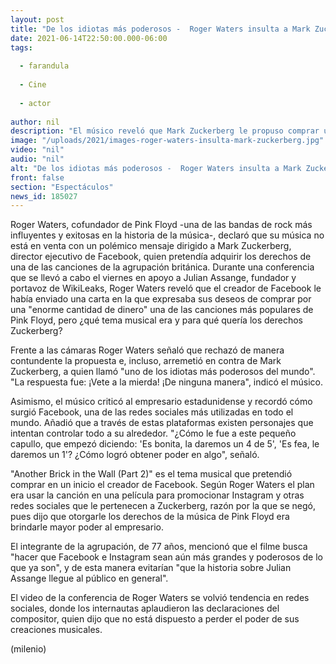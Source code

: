 ```yaml
---
layout: post
title: "De los idiotas más poderosos -  Roger Waters insulta a Mark Zuckerberg por intentar comprar canción"
date: 2021-06-14T22:50:00.000-06:00
tags:
  
  - farandula
  
  - Cine
  
  - actor
  
author: nil
description: "El músico reveló que Mark Zuckerberg le propuso comprar una canción de Pink Floyd por una enorme cantidad de dinero; señaló que su respuesta al empresario fue un ¡Vete a la mierda!. "
image: "/uploads/2021/images-roger-waters-insulta-mark-zuckerberg.jpg"
video: "nil"
audio: "nil"
alt: "De los idiotas más poderosos -  Roger Waters insulta a Mark Zuckerberg por intentar comprar canción"
front: false
section: "Espectáculos"
news_id: 185027
---
```


Roger Waters, cofundador de Pink Floyd -una de las bandas de rock más influyentes y exitosas en la historia de la música-, declaró que su música no está en venta con un polémico mensaje dirigido a Mark Zuckerberg, director ejecutivo de Facebook, quien pretendía adquirir los derechos de una de las canciones de la agrupación británica. Durante una conferencia que se llevó a cabo el viernes en apoyo a Julian Assange, fundador y portavoz de WikiLeaks, Roger Waters reveló que el creador de Facebook le había enviado una carta en la que expresaba sus deseos de comprar por una "enorme cantidad de dinero" una de las canciones más populares de Pink Floyd, pero ¿qué tema musical era y para qué quería los derechos Zuckerberg?  

Frente a las cámaras Roger Waters señaló que rechazó de manera contundente la propuesta e, incluso, arremetió en contra de Mark Zuckerberg, a quien llamó "uno de los idiotas más poderosos del mundo". "La respuesta fue: ¡Vete a la mierda! ¡De ninguna manera", indicó el músico. 

Asimismo, el músico criticó al empresario estadunidense y recordó cómo surgió Facebook, una de las redes sociales más utilizadas en todo el mundo. Añadió que a través de estas plataformas existen personajes que intentan controlar todo a su alrededor. "¿Cómo le fue a este pequeño capullo, que empezó diciendo: 'Es bonita, la daremos un 4 de 5', 'Es fea, le daremos un 1'? ¿Cómo logró obtener poder en algo", señaló.  

"Another Brick in the Wall (Part 2)" es el tema musical que pretendió comprar en un inicio el creador de Facebook. Según Roger Waters el plan era usar la canción en una película para promocionar Instagram y otras redes sociales que le pertenecen a Zuckerberg, razón por la que se negó, pues dijo que otorgarle los derechos de la música de Pink Floyd era brindarle mayor poder al empresario.  

El integrante de la agrupación, de 77 años, mencionó que el filme busca "hacer que Facebook e Instagram sean aún más grandes y poderosos de lo que ya son", y de esta manera evitarían "que la historia sobre Julian Assange llegue al público en general".  

El video de la conferencia de Roger Waters se volvió tendencia en redes sociales, donde los internautas aplaudieron las declaraciones del compositor, quien dijo que no está dispuesto a perder el poder de sus creaciones musicales.   

(milenio)